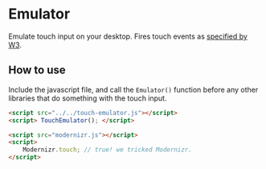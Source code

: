 Emulator
========

Emulate touch input on your desktop. Fires touch events as [specified by W3](http://www.w3.org/TR/touch-events).

## How to use
Include the javascript file, and call the `Emulator()` function before any other libraries that do something with the 
touch input. 
 
````html
<script src="../../touch-emulator.js"></script>
<script> TouchEmulator(); </script>
````

````html
<script src="modernizr.js"></script>
<script> 
	Modernizr.touch; // true! we tricked Modernizr.
</script>
````

